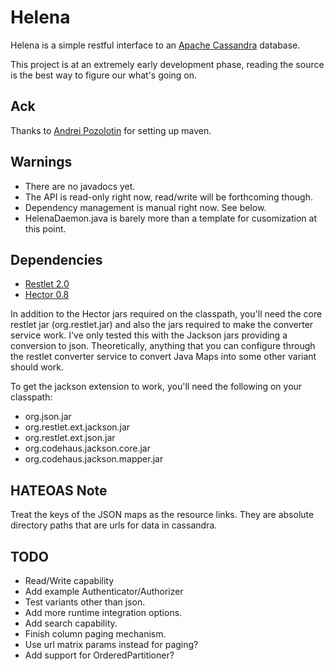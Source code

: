 Helena
======
Helena is a simple restful interface to an [Apache Cassandra](http://cassandra.apache.org) database.

This project is at an extremely early development phase, reading the source is the best way to figure our what's going on.

Ack
---
Thanks to [Andrei Pozolotin](https://github.com/carrot-garden) for setting up maven. 

Warnings
--------

- There are no javadocs yet.
- The API is read-only right now, read/write will be forthcoming though.
- Dependency management is manual right now.  See below.
- HelenaDaemon.java is barely more than a template for cusomization at this point.

Dependencies
------------

- [Restlet 2.0](http://www.restlet.org)
- [Hector 0.8](https://github.com/rantav/hector)

In addition to the Hector jars required on the classpath, you'll need the core restlet jar (org.restlet.jar) and also the jars required to make the converter service work.  I've only tested this with the Jackson jars providing a conversion to json.  Theoretically, anything that you can configure through the restlet converter service to convert Java Maps into some other variant should work.

To get the jackson extension to work, you'll need the following on your classpath:

- org.json.jar
- org.restlet.ext.jackson.jar
- org.restlet.ext.json.jar
- org.codehaus.jackson.core.jar
- org.codehaus.jackson.mapper.jar

HATEOAS Note
------------
Treat the keys of the JSON maps as the resource links.  They are absolute directory paths that are urls for data in cassandra.

TODO
----

- Read/Write capability
- Add example Authenticator/Authorizer
- Test variants other than json.
- Add more runtime integration options.
- Add search capability.
- Finish column paging mechanism.
- Use url matrix params instead for paging?
- Add support for OrderedPartitioner?



